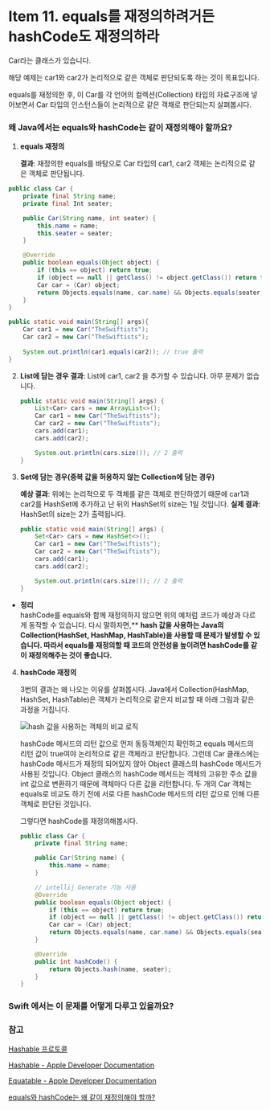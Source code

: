 # Item 11. equals를 재정의하려거든 hashCode도 재정의하라



Car라는 클래스가 있습니다.

해당 예제는 car1와 car2가 논리적으로 같은 객체로 판단되도록 하는 것이 목표입니다.

 equals를 재정의한 후, 이 Car를 각 언어의 컬렉션(Collection) 타입의 자료구조에 넣어보면서 Car 타입의 인스턴스들이 논리적으로 같은 객채로 판단되는지 살펴봅시다. 

### 왜 Java에서는 equals와 hashCode는 같이 재정의해야 할까요?

1. **equals 재정의**

   **결과**: 재정의한 equals를 바탕으로 Car 타입의 car1, car2 객체는 논리적으로 같은 객체로 판단됩니다.

```java
public class Car {
    private final String name;
    private final Int seater;

    public Car(String name, int seater) {
        this.name = name;
        this.seater = seater;
    }

    @Override
    public boolean equals(Object object) {
        if (this == object) return true;
        if (object == null || getClass() != object.getClass()) return false;
        Car car = (Car) object;
        return Objects.equals(name, car.name) && Objects.equals(seater, car.seater);
    }
}

public static void main(String[] args){
    Car car1 = new Car("TheSwiftists");
    Car car2 = new Car("TheSwiftists");
 
    System.out.println(car1.equals(car2)); // true 출력
}
```

2. **List에 담는 경우**
   **결과**: List에 car1, car2 을 추가할 수 있습니다. 아무 문제가 없습니다.

   

   ```java
   public static void main(String[] args) {
       List<Car> cars = new ArrayList<>();
       Car car1 = new Car("TheSwiftists");
       Car car2 = new Car("TheSwiftists");
       cars.add(car1);
       cars.add(car2);
   
       System.out.println(cars.size()); // 2 출력
   }
   ```

3. **Set에 담는 경우(중복 값을 허용하지 않는 Collection에 담는 경우)**

   **예상 결과**: 위에는 논리적으로 두 객체를 같은 객체로 판단하였기 때문에 car1과 car2를 HashSet에 추가하고 난 뒤의 HashSet의 size는 1일 것입니다.
   **실제 결과**: HashSet의 size는 2가 출력됩니다.

   ```java
   public static void main(String[] args) {
       Set<Car> cars = new HashSet<>();
       Car car1 = new Car("TheSwiftists");
       Car car2 = new Car("TheSwiftists");
       cars.add(car1);
       cars.add(car2);
   
       System.out.println(cars.size()); // 2 출력
   }
   ```

* **정리** <br>
  hashCode를 equals와 함께 재정의하지 않으면 위의 예처럼 코드가 예상과 다르게 동작할 수 있습니다. 다시 말하자면,**  **hash 값을 사용하는 Java의 Collection(HashSet, HashMap, HashTable)을 사용할 때 문제가 발생할 수 있습니다. 따라서 equals를 재정의할 때 코드의 안전성을 높이려면 hashCode를 같이 재정의해주는 것이 좋습니다.**

4. **hashCode 재정의**

   3번의 결과는 왜 나오는 이유를 살펴봅시다.
   Java에서 Collection(HashMap, HashSet, HashTable)은 객체가 논리적으로 같은지 비교할 때 아래 그림과 같은 과정을 거칩니다.

   ![hash 값을 사용하는 객체의 비교 로직](https://woowacourse.github.io/javable/images/2020-07-29-equals-and-hashcode.png)

   

   hashCode 메서드의 리턴 값으로 먼저 동등객체인지 확인하고 equals 메서드의 리턴 값이 true여야 논리적으로 같은 객체라고 판단합니다. 그런데 Car 클래스에는 hashCode 메서드가 재정의 되어있지 않아 Object 클래스의 hashCode 메서드가 사용된 것입니다. Object 클래스의 hashCode 메서드는 객체의 고유한 주소 값을 int 값으로 변환하기 때문에 객체마다 다른 값을 리턴합니다. 두 개의 Car 객체는 equals로 비교도 하기 전에 서로 다른 hashCode 메서드의 리턴 값으로 인해 다른 객체로 판단된 것입니다.

   

   그렇다면 hashCode를 재정의해봅시다.

   ```java
   public class Car {
       private final String name;
   
       public Car(String name) {
           this.name = name;
       }
   
       // intellij Generate 기능 사용
       @Override
       public boolean equals(Object object) {
           if (this == object) return true;
           if (object == null || getClass() != object.getClass()) return false;
           Car car = (Car) object;
           return Objects.equals(name, car.name) && Objects.equals(seater, car.seater);
       }
   
       @Override
       public int hashCode() {
           return Objects.hash(name, seater);
       }
   }
   ```

### Swift 에서는 이 문제를 어떻게 다루고 있을까요?



### 참고

[Hashable 프로토콜](https://velog.io/@dev-lena/Hashable-%ED%94%84%EB%A1%9C%ED%86%A0%EC%BD%9C)

[Hashable - Apple Developer Documentation](https://developer.apple.com/documentation/swift/hashable)

[Equatable - Apple Developer Documentation](https://developer.apple.com/documentation/swift/equatable)

[equals와 hashCode는 왜 같이 재정의해야 할까?](https://woowacourse.github.io/javable/2020-07-29/equals-and-hashCode)